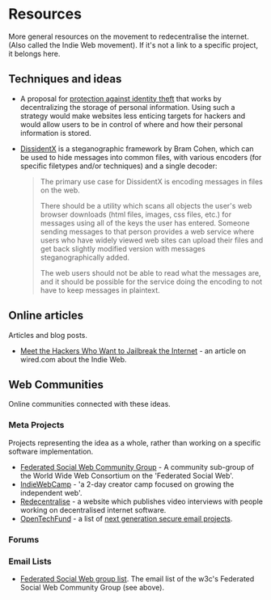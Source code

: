 # Resources

More general resources on the movement to redecentralise the internet. (Also called the Indie Web movement). If it's not a link to a specific project, it belongs here.

## Techniques and ideas

* A proposal for [protection against identity theft](http://codeforcode.com/blog/2013/9/21/how-to-do-online-accounts-better) that works by decentralizing the storage of personal information. Using such a strategy would make websites less enticing targets for hackers and would allow users to be in control of where and how their personal information is stored.
* [DissidentX](https://github.com/bramcohen/DissidentX) is a steganographic framework by Bram Cohen, which can be used to hide messages into common files, with various encoders (for specific filetypes and/or techniques) and a single decoder:

    > The primary use case for DissidentX is encoding messages in files on the web.
    >
    > There should be a utility which scans all objects the user's web browser downloads (html files, images, css files, etc.) for messages using all of the keys the user has entered. Someone sending messages to that person provides a web service where users who have widely viewed web sites can upload their files and get back slightly modified version with messages steganographically added.
    >
    > The web users should not be able to read what the messages are, and it should be possible for the service doing the encoding to not have to keep messages in plaintext.


## Online articles

Articles and blog posts.

* [Meet the Hackers Who Want to Jailbreak the Internet](http://www.wired.com/wiredenterprise/2013/08/indie-web/) - an article on wired.com about the Indie Web.

## Web Communities

Online communities connected with these ideas.

### Meta Projects

Projects representing the idea as a whole, rather than working on a specific software implementation.

* [Federated Social Web Community Group](http://www.w3.org/community/fedsocweb/) - A community sub-group of the World Wide Web Consortium on the 'Federated Social Web'.
* [IndieWebCamp](http://indiewebcamp.com/) - 'a 2-day creator camp focused on growing the independent web'.
* [Redecentralise](http://redecentralize.org/) - a website which publishes video interviews with people working on decentralised internet software.
* [OpenTechFund](https://github.com/OpenTechFund) - a list of [next generation secure email projects](https://github.com/OpenTechFund/secure-email).

### Forums

### Email Lists

* [Federated Social Web group list](http://lists.w3.org/Archives/Public/public-fedsocweb/). The email list of the w3c's Federated Social Web Community Group (see above).
